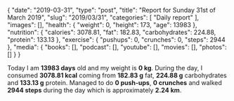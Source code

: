 {
    "date": "2019-03-31",
    "type": "post",
    "title": "Report for Sunday 31st of March 2019",
    "slug": "2019\/03\/31",
    "categories": [
        "Daily report"
    ],
    "images": [],
    "health": {
        "weight": 0,
        "height": 173,
        "age": 13983
    },
    "nutrition": {
        "calories": 3078.81,
        "fat": 182.83,
        "carbohydrates": 224.88,
        "protein": 133.13
    },
    "exercise": {
        "pushups": 0,
        "crunches": 0,
        "steps": 2944
    },
    "media": {
        "books": [],
        "podcast": [],
        "youtube": [],
        "movies": [],
        "photos": []
    }
}

Today I am <strong>13983 days</strong> old and my weight is <strong>0 kg</strong>. During the day, I consumed <strong>3078.81 kcal</strong> coming from <strong>182.83 g</strong> fat, <strong>224.88 g</strong> carbohydrates and <strong>133.13 g</strong> protein. Managed to do <strong>0 push-ups</strong>, <strong>0 crunches</strong> and walked <strong>2944 steps</strong> during the day which is approximately <strong>2.24 km</strong>.